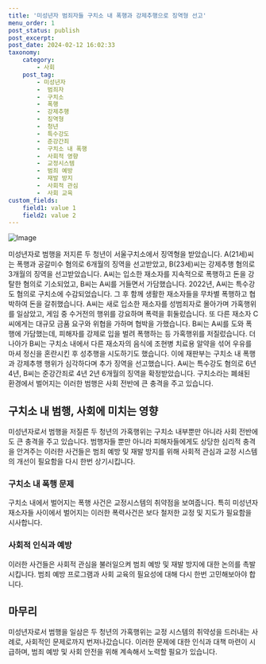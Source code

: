 ```yaml
---
title: '미성년자 범죄자들 구치소 내 폭행과 강제추행으로 징역형 선고'
menu_order: 1
post_status: publish
post_excerpt: 
post_date: 2024-02-12 16:02:33
taxonomy:
    category:
        - 사회
    post_tag:
        - 미성년자
        -  범죄자
        -  구치소
        -  폭행
        -  강제추행
        -  징역형
        -  청년
        -  특수강도
        -  준강간죄
        -  구치소 내 폭행
        -  사회적 영향
        -  교정시스템
        -  범죄 예방
        -  재발 방지
        -  사회적 관심
        -  사회 교육
custom_fields:
    field1: value 1
    field2: value 2
---
```


![Image](https://imgnews.pstatic.net/image/055/2024/02/12/0001130109_001_20240212104801141.jpg?type=w647)

미성년자로 범행을 저지른 두 청년이 서울구치소에서 징역형을 받았습니다. A(21세)씨는 폭행과 공갈미수 혐의로 6개월의 징역을 선고받았고, B(23세)씨는 강제추행 혐의로 3개월의 징역을 선고받았습니다. A씨는 입소한 재소자를 지속적으로 폭행하고 돈을 강탈한 혐의로 기소되었고, B씨는 A씨를 거들면서 가담했습니다.
2022년, A씨는 특수강도 혐의로 구치소에 수감되었습니다. 그 후 함께 생활한 재소자들을 무차별 폭행하고 협박하여 돈을 갈취했습니다. A씨는 새로 입소한 재소자를 성범죄자로 몰아가며 가혹행위를 일삼았고, 게임 중 수거전의 행위를 강요하며 폭력을 휘둘렀습니다.
또 다른 재소자 C씨에게는 대규모 금품 요구와 위협을 가하며 협박을 가했습니다. B씨는 A씨를 도와 폭행에 가담했는데, 피해자를 강제로 입을 벌려 폭행하는 등 가혹행위를 저질렀습니다. 더 나아가 B씨는 구치소 내에서 다른 재소자의 음식에 조현병 치료용 알약을 섞어 우유를 마셔 정신을 혼란시킨 후 성추행을 시도하기도 했습니다.
이에 재판부는 구치소 내 폭행과 강제추행 행위가 심각하다며 추가 징역을 선고했습니다. A씨는 특수강도 혐의로 6년 4년, B씨는 준강간죄로 4년 2년 6개월의 징역을 확정받았습니다. 구치소라는 폐쇄된 환경에서 벌어지는 이러한 범행은 사회 전반에 큰 충격을 주고 있습니다.
## 구치소 내 범행, 사회에 미치는 영향
미성년자로서 범행을 저질른 두 청년의 가혹행위는 구치소 내부뿐만 아니라 사회 전반에도 큰 충격을 주고 있습니다. 범행자들 뿐만 아니라 피해자들에게도 상당한 심리적 충격을 안겨주는 이러한 사건들은 범죄 예방 및 재발 방지를 위해 사회적 관심과 교정 시스템의 개선이 필요함을 다시 한번 상기시킵니다.
### 구치소 내 폭행 문제
구치소 내에서 벌어지는 폭행 사건은 교정시스템의 취약점을 보여줍니다. 특히 미성년자 재소자들 사이에서 벌어지는 이러한 폭력사건은 보다 철저한 교정 및 지도가 필요함을 시사합니다.
### 사회적 인식과 예방
이러한 사건들은 사회적 관심을 불러일으켜 범죄 예방 및 재발 방지에 대한 논의를 촉발시킵니다. 범죄 예방 프로그램과 사회 교육의 필요성에 대해 다시 한번 고민해보아야 합니다.
## 마무리
미성년자로서 범행을 일삼은 두 청년의 가혹행위는 교정 시스템의 취약성을 드러내는 사례로, 사회적인 문제로까지 번져나갔습니다. 이러한 문제에 대한 인식과 대책 마련이 시급하며, 범죄 예방 및 사회 안전을 위해 계속해서 노력할 필요가 있습니다.
